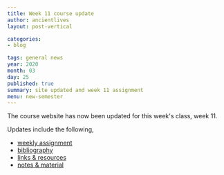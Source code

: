 ```yaml
---
title: Week 11 course update
author: ancientlives
layout: post-vertical

categories:
- blog

tags: general news
year: 2020
month: 03
day: 25
published: true
summary: site updated and week 11 assignment
menu: new-semester
---
```


The course website has now been updated for this week's class, week 11.

Updates include the following,

* [weekly assignment](/weekly_assignment)
* [bibliography](/bibliography)
* [links & resources](/links)
* [notes & material](/notes)
